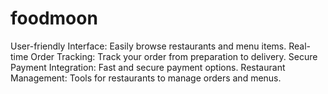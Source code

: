 # foodmoon
User-friendly Interface: Easily browse restaurants and menu items. Real-time Order Tracking: Track your order from preparation to delivery. Secure Payment Integration: Fast and secure payment options. Restaurant Management: Tools for restaurants to manage orders and menus.

